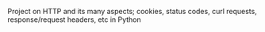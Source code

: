 Project on HTTP and its many aspects; cookies, status codes, curl requests, response/request headers, etc in Python
